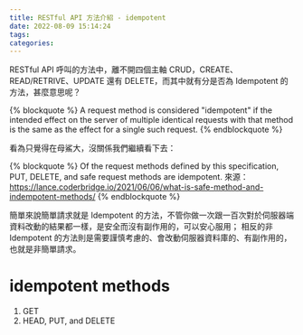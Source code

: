 ```yaml
---
title: RESTful API 方法介紹 - idempotent
date: 2022-08-09 15:14:24
tags:
categories:
---
```


RESTful API 呼叫的方法中，離不開四個主軸 CRUD，CREATE、READ/RETRIVE、UPDATE 還有 DELETE，而其中就有分是否為 Idempotent 的方法，甚麼意思呢？

{% blockquote %}
    A request method is considered "idempotent" if the intended effect on the server of multiple identical requests with that method is the same as the effect for a single such request. 
{% endblockquote %}

看為只覺得在母鯊大，沒關係我們繼續看下去：

{% blockquote %}
    Of the request methods defined by this specification, PUT, DELETE, and safe request methods are idempotent.
    來源：https://lance.coderbridge.io/2021/06/06/what-is-safe-method-and-indempotent-methods/
{% endblockquote %}

簡單來說簡單請求就是 Idempotent 的方法，不管你做一次跟一百次對於伺服器端資料改動的結果都一樣，是安全而沒有副作用的，可以安心服用；
相反的非 Idempotent 的方法則是需要謹慎考慮的、會改動伺服器資料庫的、有副作用的，也就是非簡單請求。

# idempotent methods
1. GET
2. HEAD, PUT, and DELETE

